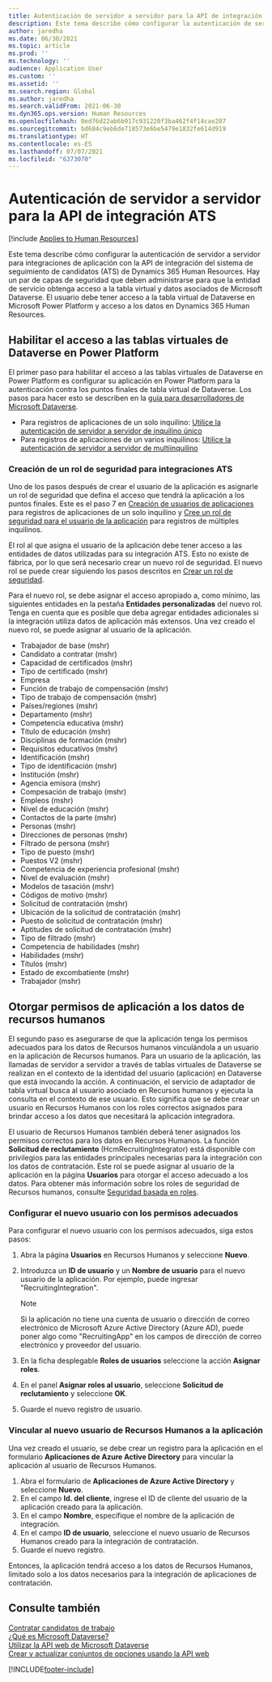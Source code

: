 ```yaml
---
title: Autenticación de servidor a servidor para la API de integración ATS
description: Este tema describe cómo configurar la autenticación de servidor a servidor para integraciones con la API de integración del sistema de seguimiento de candidatos (ATS) de Dynamics 365 Human Resources.
author: jaredha
ms.date: 06/30/2021
ms.topic: article
ms.prod: ''
ms.technology: ''
audience: Application User
ms.custom: ''
ms.assetid: ''
ms.search.region: Global
ms.author: jaredha
ms.search.validFrom: 2021-06-30
ms.dyn365.ops.version: Human Resources
ms.openlocfilehash: 0ed76d22ab6b917c931220f3ba462f4f14cae207
ms.sourcegitcommit: bd684c9eb6de718573e6be5479e1832fe614d919
ms.translationtype: HT
ms.contentlocale: es-ES
ms.lasthandoff: 07/07/2021
ms.locfileid: "6373070"
---
```

# <a name="server-to-server-authentication-for-the-ats-integration-api"></a>Autenticación de servidor a servidor para la API de integración ATS

[!include [Applies to Human Resources](../includes/applies-to-hr.md)]

Este tema describe cómo configurar la autenticación de servidor a servidor para integraciones de aplicación con la API de integración del sistema de seguimiento de candidatos (ATS) de Dynamics 365 Human Resources. Hay un par de capas de seguridad que deben administrarse para que la entidad de servicio obtenga acceso a la tabla virtual y datos asociados de Microsoft Dataverse. El usuario debe tener acceso a la tabla virtual de Dataverse en Microsoft Power Platform y acceso a los datos en Dynamics 365 Human Resources.

## <a name="enable-access-to-dataverse-virtual-tables-in-power-platform"></a>Habilitar el acceso a las tablas virtuales de Dataverse en Power Platform

El primer paso para habilitar el acceso a las tablas virtuales de Dataverse en Power Platform es configurar su aplicación en Power Platform para la autenticación contra los puntos finales de tabla virtual de Dataverse. Los pasos para hacer esto se describen en la [guía para desarrolladores de Microsoft Dataverse](/powerapps/developer/data-platform).

  - Para registros de aplicaciones de un solo inquilino: [Utilice la autenticación de servidor a servidor de inquilino único](/powerapps/developer/data-platform/use-single-tenant-server-server-authentication)
  - Para registros de aplicaciones de un varios inquilinos: [Utilice la autenticación de servidor a servidor de multiinquilino](/powerapps/developer/data-platform/use-multi-tenant-server-server-authentication)

### <a name="creating-a-security-role-for-ats-integrations"></a>Creación de un rol de seguridad para integraciones ATS

Uno de los pasos después de crear el usuario de la aplicación es asignarle un rol de seguridad que defina el acceso que tendrá la aplicación a los puntos finales. Este es el paso 7 en [Creación de usuarios de aplicaciones](/powerapps/developer/data-platform/use-single-tenant-server-server-authentication#application-user-creation) para registros de aplicaciones de un solo inquilino y [Cree un rol de seguridad para el usuario de la aplicación](/powerapps/developer/data-platform/use-multi-tenant-server-server-authentication#create-a-security-role-for-the-application-user) para registros de múltiples inquilinos. 

El rol al que asigna el usuario de la aplicación debe tener acceso a las entidades de datos utilizadas para su integración ATS. Esto no existe de fábrica, por lo que será necesario crear un nuevo rol de seguridad. El nuevo rol se puede crear siguiendo los pasos descritos en [Crear un rol de seguridad](/power-platform/admin/create-edit-security-role#create-a-security-role).

Para el nuevo rol, se debe asignar el acceso apropiado a, como mínimo, las siguientes entidades en la pestaña **Entidades personalizadas** del nuevo rol. Tenga en cuenta que es posible que deba agregar entidades adicionales si la integración utiliza datos de aplicación más extensos. Una vez creado el nuevo rol, se puede asignar al usuario de la aplicación.

  - Trabajador de base (mshr)
  - Candidato a contratar (mshr)
  - Capacidad de certificados (mshr)
  - Tipo de certificado (mshr)
  - Empresa
  - Función de trabajo de compensación (mshr)
  - Tipo de trabajo de compensación (mshr)
  - Países/regiones (mshr)
  - Departamento (mshr)
  - Competencia educativa (mshr)
  - Título de educación (mshr)
  - Disciplinas de formación (mshr)
  - Requisitos educativos (mshr)
  - Identificación (mshr)
  - Tipo de identificación (mshr)
  - Institución (mshr)
  - Agencia emisora (mshr)
  - Compesación de trabajo (mshr)
  - Empleos (mshr)
  - Nivel de educación (mshr)
  - Contactos de la parte (mshr)
  - Personas (mshr)
  - Direcciones de personas (mshr)
  - Filtrado de persona (mshr)
  - Tipo de puesto (mshr)
  - Puestos V2 (mshr)
  - Competencia de experiencia profesional (mshr)
  - Nivel de evaluación (mshr)
  - Modelos de tasación (mshr)
  - Códigos de motivo (mshr)
  - Solicitud de contratación (mshr)
  - Ubicación de la solicitud de contratación (mshr)
  - Puesto de solicitud de contratación (mshr)
  - Aptitudes de solicitud de contratación (mshr)
  - Tipo de filtrado (mshr)
  - Competencia de habilidades (mshr)
  - Habilidades (mshr)
  - Títulos (mshr)
  - Estado de excombatiente (mshr)
  - Trabajador (mshr)

## <a name="granting-application-permissions-to-human-resources-data"></a>Otorgar permisos de aplicación a los datos de recursos humanos

El segundo paso es asegurarse de que la aplicación tenga los permisos adecuados para los datos de Recursos humanos vinculándola a un usuario en la aplicación de Recursos humanos. Para un usuario de la aplicación, las llamadas de servidor a servidor a través de tablas virtuales de Dataverse se realizan en el contexto de la identidad del usuario (aplicación) en Dataverse que está invocando la acción. A continuación, el servicio de adaptador de tabla virtual busca al usuario asociado en Recursos humanos y ejecuta la consulta en el contexto de ese usuario. Esto significa que se debe crear un usuario en Recursos Humanos con los roles correctos asignados para brindar acceso a los datos que necesitará la aplicación integradora.

El usuario de Recursos Humanos también deberá tener asignados los permisos correctos para los datos en Recursos Humanos. La función **Solicitud de reclutamiento** (HcmRecruitingIntegrator) está disponible con privilegios para las entidades principales necesarias para la integración con los datos de contratación. Este rol se puede asignar al usuario de la aplicación en la página **Usuarios** para otorgar el acceso adecuado a los datos. Para obtener más información sobre los roles de seguridad de Recursos humanos, consulte [Seguridad basada en roles](/fin-ops-core/dev-itpro/sysadmin/role-based-security).

### <a name="set-up-the-new-user-with-appropriate-permissions"></a>Configurar el nuevo usuario con los permisos adecuados

Para configurar el nuevo usuario con los permisos adecuados, siga estos pasos:

  1. Abra la página **Usuarios** en Recursos Humanos y seleccione **Nuevo**.
  2. Introduzca un **ID de usuario** y un **Nombre de usuario** para el nuevo usuario de la aplicación. Por ejemplo, puede ingresar "RecruitingIntegration".

      > [!NOTE]
      > Si la aplicación no tiene una cuenta de usuario o dirección de correo electrónico de Microsoft Azure Active Directory (Azure AD), puede poner algo como "RecruitingApp" en los campos de dirección de correo electrónico y proveedor del usuario.

  3. En la ficha desplegable **Roles de usuarios** seleccione la acción **Asignar roles**.
  4. En el panel **Asignar roles al usuario**, seleccione **Solicitud de reclutamiento** y seleccione **OK**.
  5. Guarde el nuevo registro de usuario.

### <a name="link-the-new-human-resources-user-to-the-application"></a>Vincular al nuevo usuario de Recursos Humanos a la aplicación

Una vez creado el usuario, se debe crear un registro para la aplicación en el formulario **Aplicaciones de Azure Active Directory** para vincular la aplicación al usuario de Recursos Humanos.

  1. Abra el formulario de **Aplicaciones de Azure Active Directory** y seleccione **Nuevo**.
  2. En el campo **Id. del cliente**, ingrese el ID de cliente del usuario de la aplicación creado para la aplicación.
  3. En el campo **Nombre**, especifique el nombre de la aplicación de integración.
  4. En el campo **ID de usuario**, seleccione el nuevo usuario de Recursos Humanos creado para la integración de contratación.
  5. Guarde el nuevo registro.

Entonces, la aplicación tendrá acceso a los datos de Recursos Humanos, limitado solo a los datos necesarios para la integración de aplicaciones de contratación.

## <a name="see-also"></a>Consulte también

[Contratar candidatos de trabajo](hr-personnel-recruit.md)<br>
[¿Qué es Microsoft Dataverse?](/powerapps/maker/data-platform/data-platform-intro)<br>
[Utilizar la API web de Microsoft Dataverse](/powerapps/developer/data-platform/webapi/overview)<br>
[Crear y actualizar conjuntos de opciones usando la API web](/powerapps/developer/data-platform/webapi/create-update-optionsets)<br>

[!INCLUDE[footer-include](../includes/footer-banner.md)]
